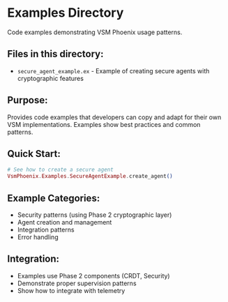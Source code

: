 # Examples Directory

Code examples demonstrating VSM Phoenix usage patterns.

## Files in this directory:

- `secure_agent_example.ex` - Example of creating secure agents with cryptographic features

## Purpose:
Provides code examples that developers can copy and adapt for their own VSM implementations. Examples show best practices and common patterns.

## Quick Start:
```elixir
# See how to create a secure agent
VsmPhoenix.Examples.SecureAgentExample.create_agent()
```

## Example Categories:
- Security patterns (using Phase 2 cryptographic layer)
- Agent creation and management
- Integration patterns
- Error handling

## Integration:
- Examples use Phase 2 components (CRDT, Security)
- Demonstrate proper supervision patterns
- Show how to integrate with telemetry